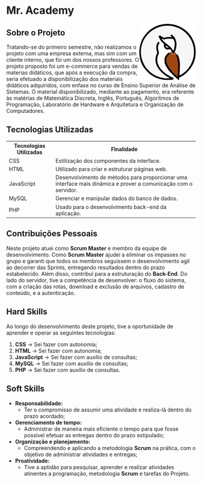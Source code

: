 # Mr. Academy

<img src="/docs/owl.png" align="right" width="150" height="150">

## **Sobre o Projeto**

Tratando-se do primeiro semestre, não realizamos o projeto com uma empresa externa, mas sim com um cliente interno, que foi um dos nossos professores. O projeto proposto foi um e-commerce para vendas de materias didáticos, que após a execução da compra, seria efetuado a disponibilização dos materiais didáticos adquiridos, com enfase no curso de Ensino Superior de Análise de Sistemas. O material disponibilizado, mediante ao pagamento, era referente às matérias de Matemática Discreta, Inglês, Português, Algoritmos de Programação, Laboratório de Hardware e Arquitetura e Organização de Computadores.

## **Tecnologias Utilizadas**

<table>
    <tr>
        <th>Tecnologias Utilizadas</th>
        <th>FInalidade</th>
    </tr>
    <tr>
        <td>CSS</td>
        <td align="justify">Estilização dos componentes da interface.</td>
    </tr>
    <tr>
        <td>HTML</td>
        <td align="left">Utilizado para criar e estruturar páginas web.</td>
    </tr>
    <tr>
        <td>JavaScript</td>
        <td align="left">Desenvolvimento de métodos para proporcionar uma interface mais dinâmica e prover a comunicação com o servidor.</td>
    </tr>
    <tr>
        <td>MySQL</td>
        <td align="left">Gerenciar e manipular dados do banco de dados.</td>
    </tr>
    <tr>
        <td>PHP</td>
        <td align="left">Usado para o desenvolvimento back-end da aplicação.</td>

</table>

## **Contribuições Pessoais**

Neste projeto atuei como **Scrum Master** e membro da equipe de desenvolvimento. Como **Scrum Master** ajudei a eliminar os impasses no grupo e garanti que todos os membros seguissem o desenvolvimento agil ao decorrer das Sprints, entregando resultados dentro do prazo estabelecido. Além disso, contribuí para a estruturação do **Back-End**. Do lado do servidor, tive a competência de desenvolver: o fluxo do sistema, com a criação das rotas, download e exclusão de arquivos, cadastro de conteúdo, e a autenticação.

## **Hard Skills**

Ao longo do desenvolvimento deste projeto, tive a oportunidade de aprender e operar as seguintes tecnologias:

  1.  **CSS** &#8594; Sei fazer com autonomia;
  3.  **HTML** &#8594; Sei fazer com autonomia;
  3.  **JavaScript** &#8594; Sei fazer com auxílio de consultas;
  4.  **MySQL** &#8594; Sei fazer com auxílio de consultas;
  5.  **PHP** &#8594; Sei fazer com auxílio de consultas.

## **Soft Skills**

* **Responsabilidade:**
    - Ter o compromisso de assumir uma atividade e realiza-lá dentro do prazo acordado;
* **Gerenciamento de tempo:**
    - Administrar de maneira mais eficiente o tempo para que fosse possível efetuar as entregas dentro do prazo estipulado;
* **Organização e planejamento:**
    - Compreendendo e aplicando a metodologia **Scrum** na prática, com o objetivo de administrar atividades e entregas;
* **Proatividade:**
   - Tive a aptidão para pesquisar, aprender e realizar atividades atinentes a programação, metodologia **Scrum** e tarefas do Projeto. 

